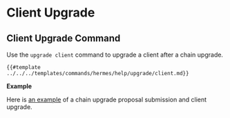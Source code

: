 # Client Upgrade

## Client Upgrade Command

Use the `upgrade client` command to upgrade a client after a chain upgrade.

```shell
{{#template ../../../templates/commands/hermes/help/upgrade/client.md}}
```

__Example__

Here is [an example](./test.md) of a chain upgrade proposal submission and client upgrade.
